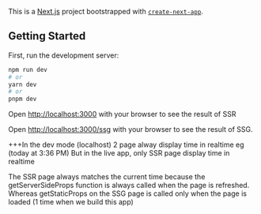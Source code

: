 This is a [Next.js](https://nextjs.org/) project bootstrapped with [`create-next-app`](https://github.com/vercel/next.js/tree/canary/packages/create-next-app).

## Getting Started

First, run the development server:

```bash
npm run dev
# or
yarn dev
# or
pnpm dev
```

Open [http://localhost:3000](http://localhost:3000) with your browser to see the result of SSR 

Open [http://localhost:3000/ssg](http://localhost:3000/ssg) with your browser to see the result of SSG.

+++In the dev mode (localhost) 2 page alway display time in realtime eg (today at 3:36 PM)
But in the live app, only SSR page display time in realtime 

The SSR page always matches the current time because the getServerSideProps function is always called when the page is refreshed.
Whereas getStaticProps on the SSG page is called only when the page is loaded (1 time when we build this app)

